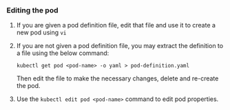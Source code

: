 
### Editing the pod

1. If you are given a pod definition file, edit that file and use it to create a new pod using `vi`


2. If you are not given a pod definition file, you may extract the definition to a file using the below command:

    `kubectl get pod <pod-name> -o yaml > pod-definition.yaml`
    
    Then edit the file to make the necessary changes, delete and re-create the pod.
   

3. Use the `kubectl edit pod <pod-name>` command to edit pod properties.

